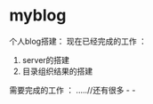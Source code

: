 myblog
======

个人blog搭建：
  现在已经完成的工作 ： 
  1. server的搭建
  2. 目录组织结果的搭建
  
  需要完成的工作 ：
  .....//还有很多 - -
